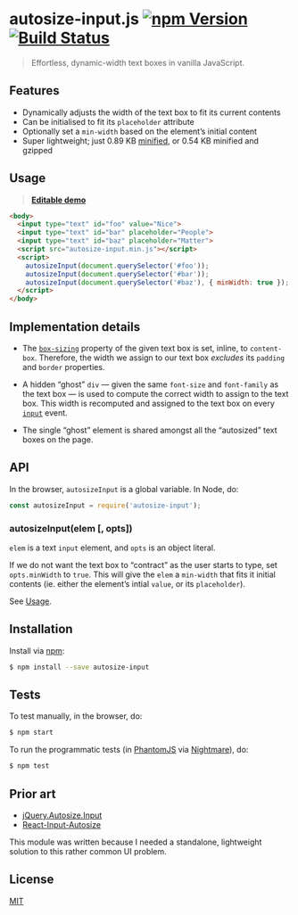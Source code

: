 # autosize-input.js [![npm Version](http://img.shields.io/npm/v/autosize-input.svg?style=flat)](https://www.npmjs.org/package/autosize-input) [![Build Status](https://img.shields.io/travis/yuanqing/autosize-input.svg?branch=master&style=flat)](https://travis-ci.org/yuanqing/autosize-input)

> Effortless, dynamic-width text boxes in vanilla JavaScript.

## Features

- Dynamically adjusts the width of the text box to fit its current contents
- Can be initialised to fit its `placeholder` attribute
- Optionally set a `min-width` based on the element&rsquo;s initial content
- Super lightweight; just 0.89 KB [minified](autosize-input.min.js), or 0.54 KB minified and gzipped

## Usage

> [**Editable demo**](http://jsfiddle.net/98k622ah/)

```html
<body>
  <input type="text" id="foo" value="Nice">
  <input type="text" id="bar" placeholder="People">
  <input type="text" id="baz" placeholder="Matter">
  <script src="autosize-input.min.js"></script>
  <script>
    autosizeInput(document.querySelector('#foo'));
    autosizeInput(document.querySelector('#bar'));
    autosizeInput(document.querySelector('#baz'), { minWidth: true });
  </script>
</body>
```

## Implementation details

- The [`box-sizing`](https://developer.mozilla.org/en-US/docs/Web/CSS/box-sizing) property of the given text box is set, inline, to `content-box`. Therefore, the width we assign to our text box *excludes* its `padding` and `border` properties.

- A hidden &ldquo;ghost&rdquo; `div` &mdash; given the same `font-size` and `font-family` as the text box &mdash; is used to compute the correct width to assign to the text box. This width is recomputed and assigned to the text box on every [`input`](https://developer.mozilla.org/en-US/docs/Web/Events/input) event.

- The single &ldquo;ghost&rdquo; element is shared amongst all the &ldquo;autosized&rdquo; text boxes on the page.

## API

In the browser, `autosizeInput` is a global variable. In Node, do:

```js
const autosizeInput = require('autosize-input');
```

### autosizeInput(elem [, opts])

`elem` is a text `input` element, and `opts` is an object literal.

If we do not want the text box to &ldquo;contract&rdquo; as the user starts to type, set `opts.minWidth` to `true`. This will give the `elem` a `min-width` that fits it initial contents (ie. either the element&rsquo;s intial `value`, or its `placeholder`).

See [Usage](#usage).

## Installation

Install via [npm](https://npmjs.com):

```sh
$ npm install --save autosize-input
```

## Tests

To test manually, in the browser, do:

```sh
$ npm start
```

To run the programmatic tests (in [PhantomJS](http://phantomjs.org/) via [Nightmare](https://github.com/segmentio/nightmare)), do:

```sh
$ npm test
```

## Prior art

- [jQuery.Autosize.Input](https://github.com/MartinF/jQuery.Autosize.Input)
- [React-Input-Autosize](https://github.com/JedWatson/react-input-autosize)

This module was written because I needed a standalone, lightweight solution to this rather common UI problem.

## License

[MIT](LICENSE)
